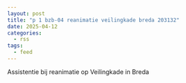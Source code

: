 ```yaml
---
layout: post
title: "p 1 bzb-04 reanimatie veilingkade breda 203132"
date: 2025-04-12
categories: 
  - rss
tags: 
  - feed
---
```


Assistentie bij reanimatie op Veilingkade in Breda
